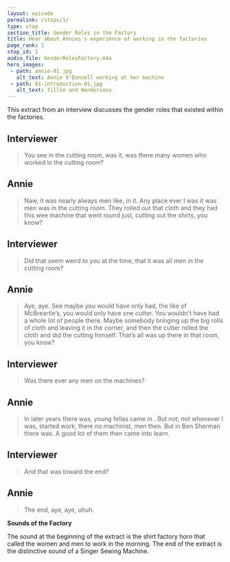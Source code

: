 ```yaml
---
layout: episode
permalink: /stops/1/
type: stop
section_title: Gender Roles in the Factory
title: Hear about Annies's experience of working in the factories
page_rank: 1
stop_id: 1
audio_file: GenderRolesFactory.m4a
hero_images:
 - path: annie-01.jpg
   alt_text: Annie O'Donnell working at her machine
 - path: 01-introduction-01.jpg
   alt_text: Tillie and Hendersons
---
```


This extract from an interview discusses the gender roles that existed within the factories.

## Interviewer

> You see in the cutting room, was it, was there many women who worked in the cutting room?

## Annie

> Naw, it was nearly always men like, in it. Any place ever I was it was men was in the cutting room. They rolled out that cloth and they had this wee machine that went round just, cutting out the shirts, you know?

## Interviewer

> Did that seem weird to you at the time, that it was all men in the cutting room? 

## Annie

> Aye, aye. See maybe you would have only had, the like of McBreartie’s, you would only have one cutter. You wouldn’t have had a whole lot of people there. Maybe somebody bringing up the big rolls of cloth and leaving it in the corner, and then the cutter rolled the cloth and did the cutting himself. That’s all was up there in that room, you know?

## Interviewer

> Was there ever any men on the machines?

## Annie

> In later years there was, young fellas came in . But not, not whenever I was, started work, there no machinist, men then. But in Ben Sherman there was. A good lot of them then came into learn. 

## Interviewer

> And that was toward the end?

## Annie

> The end, aye, aye, uhuh.

<b>Sounds of the Factory</b>

The sound at the beginning of the extract is the shirt factory horn that called the women and men to work in the morning. The end of the extract is the distinctive sound of a Singer Sewing Machine.


